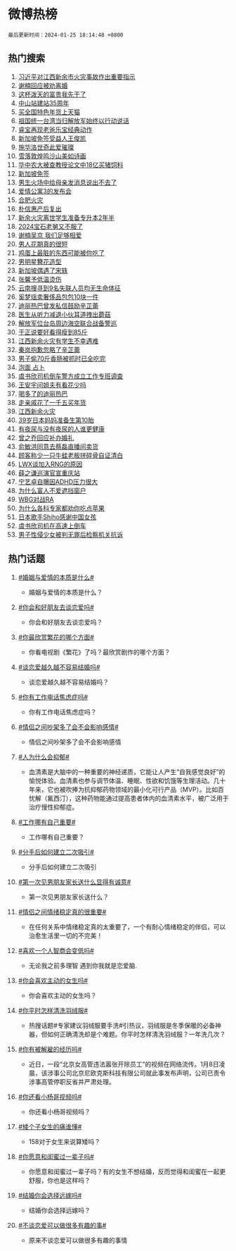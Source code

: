 # 微博热榜

`最后更新时间：2024-01-25 18:14:48 +0800`

## 热门搜索

1. [习近平对江西新余市火灾事故作出重要指示](https://m.weibo.cn/search?containerid=100103type%3D1%26t%3D10%26q%3D%23%E4%B9%A0%E8%BF%91%E5%B9%B3%E5%AF%B9%E6%B1%9F%E8%A5%BF%E6%96%B0%E4%BD%99%E5%B8%82%E7%81%AB%E7%81%BE%E4%BA%8B%E6%95%85%E4%BD%9C%E5%87%BA%E9%87%8D%E8%A6%81%E6%8C%87%E7%A4%BA%23&stream_entry_id=51&isnewpage=1&extparam=seat%3D1%26dgr%3D0%26q%3D%2523%25E4%25B9%25A0%25E8%25BF%2591%25E5%25B9%25B3%25E5%25AF%25B9%25E6%25B1%259F%25E8%25A5%25BF%25E6%2596%25B0%25E4%25BD%2599%25E5%25B8%2582%25E7%2581%25AB%25E7%2581%25BE%25E4%25BA%258B%25E6%2595%2585%25E4%25BD%259C%25E5%2587%25BA%25E9%2587%258D%25E8%25A6%2581%25E6%258C%2587%25E7%25A4%25BA%2523%26c_type%3D51%26pos%3D0%26cate%3D10103%26filter_type%3Drealtimehot%26stream_entry_id%3D51%26display_time%3D1706177687%26pre_seqid%3D1706177687418015654114)
1. [谢楠回应被劝离婚](https://m.weibo.cn/search?containerid=100103type%3D1%26t%3D10%26q%3D%23%E8%B0%A2%E6%A5%A0%E5%9B%9E%E5%BA%94%E8%A2%AB%E5%8A%9D%E7%A6%BB%E5%A9%9A%23&stream_entry_id=31&isnewpage=1&extparam=seat%3D1%26realpos%3D1%26c_type%3D31%26pos%3D0%26lcate%3D5001%26q%3D%2523%25E8%25B0%25A2%25E6%25A5%25A0%25E5%259B%259E%25E5%25BA%2594%25E8%25A2%25AB%25E5%258A%259D%25E7%25A6%25BB%25E5%25A9%259A%2523%26dgr%3D0%26filter_type%3Drealtimehot%26flag%3D1%26cate%3D5001%26band_rank%3D1%26stream_entry_id%3D31%26display_time%3D1706177687%26pre_seqid%3D1706177687418015654114)
1. [这杯泼天的富贵我先干了](https://m.weibo.cn/search?containerid=100103type%3D1%26t%3D10%26q%3D%23%E8%BF%99%E6%9D%AF%E6%B3%BC%E5%A4%A9%E7%9A%84%E5%AF%8C%E8%B4%B5%E6%88%91%E5%85%88%E5%B9%B2%E4%BA%86%23&stream_entry_id=31&isnewpage=1&extparam=seat%3D1%26realpos%3D2%26c_type%3D31%26pos%3D1%26lcate%3D5001%26q%3D%2523%25E8%25BF%2599%25E6%259D%25AF%25E6%25B3%25BC%25E5%25A4%25A9%25E7%259A%2584%25E5%25AF%258C%25E8%25B4%25B5%25E6%2588%2591%25E5%2585%2588%25E5%25B9%25B2%25E4%25BA%2586%2523%26dgr%3D0%26filter_type%3Drealtimehot%26flag%3D32768%26cate%3D5001%26band_rank%3D2%26stream_entry_id%3D31%26display_time%3D1706177687%26pre_seqid%3D1706177687418015654114)
1. [中山站建站35周年](https://m.weibo.cn/search?containerid=100103type%3D1%26t%3D10%26q%3D%23%E4%B8%AD%E5%B1%B1%E7%AB%99%E5%BB%BA%E7%AB%9935%E5%91%A8%E5%B9%B4%23&stream_entry_id=31&isnewpage=1&extparam=seat%3D1%26realpos%3D3%26c_type%3D31%26pos%3D2%26lcate%3D5001%26q%3D%2523%25E4%25B8%25AD%25E5%25B1%25B1%25E7%25AB%2599%25E5%25BB%25BA%25E7%25AB%259935%25E5%2591%25A8%25E5%25B9%25B4%2523%26dgr%3D0%26filter_type%3Drealtimehot%26flag%3D0%26cate%3D5001%26band_rank%3D3%26stream_entry_id%3D31%26display_time%3D1706177687%26pre_seqid%3D1706177687418015654114)
1. [买全国特色年货上天猫](https://m.weibo.cn/search?containerid=100103type%3D1%26t%3D10%26q%3D%23%E4%B9%B0%E5%85%A8%E5%9B%BD%E7%89%B9%E8%89%B2%E5%B9%B4%E8%B4%A7%E4%B8%8A%E5%A4%A9%E7%8C%AB%23&stream_entry_id=31&isnewpage=1&extparam=seat%3D1%26filter_type%3Drealtimehot%26c_type%3D31%26pos%3D3%26lcate%3D5001%26is_ad_pos%3D1%26band_rank%3D4%26cate%3D5001%26q%3D%2523%25E4%25B9%25B0%25E5%2585%25A8%25E5%259B%25BD%25E7%2589%25B9%25E8%2589%25B2%25E5%25B9%25B4%25E8%25B4%25A7%25E4%25B8%258A%25E5%25A4%25A9%25E7%258C%25AB%2523%26dgr%3D0%26adid%3D220077%26topic_ad%3D1%26stream_entry_id%3D31%26display_time%3D1706177687%26pre_seqid%3D1706177687418015654114)
1. [祖国统一台湾当归解放军始终以行动说话](https://m.weibo.cn/search?containerid=100103type%3D1%26t%3D10%26q%3D%23%E7%A5%96%E5%9B%BD%E7%BB%9F%E4%B8%80%E5%8F%B0%E6%B9%BE%E5%BD%93%E5%BD%92%E8%A7%A3%E6%94%BE%E5%86%9B%E5%A7%8B%E7%BB%88%E4%BB%A5%E8%A1%8C%E5%8A%A8%E8%AF%B4%E8%AF%9D%23&stream_entry_id=31&isnewpage=1&extparam=seat%3D1%26realpos%3D4%26c_type%3D31%26pos%3D4%26lcate%3D5001%26q%3D%2523%25E7%25A5%2596%25E5%259B%25BD%25E7%25BB%259F%25E4%25B8%2580%25E5%258F%25B0%25E6%25B9%25BE%25E5%25BD%2593%25E5%25BD%2592%25E8%25A7%25A3%25E6%2594%25BE%25E5%2586%259B%25E5%25A7%258B%25E7%25BB%2588%25E4%25BB%25A5%25E8%25A1%258C%25E5%258A%25A8%25E8%25AF%25B4%25E8%25AF%259D%2523%26dgr%3D0%26filter_type%3Drealtimehot%26flag%3D2%26cate%3D5001%26band_rank%3D4%26stream_entry_id%3D31%26display_time%3D1706177687%26pre_seqid%3D1706177687418015654114)
1. [睿宝再现老爸乐宝经典动作](https://m.weibo.cn/search?containerid=100103type%3D1%26t%3D10%26q%3D%23%E7%9D%BF%E5%AE%9D%E5%86%8D%E7%8E%B0%E8%80%81%E7%88%B8%E4%B9%90%E5%AE%9D%E7%BB%8F%E5%85%B8%E5%8A%A8%E4%BD%9C%23&stream_entry_id=31&isnewpage=1&extparam=seat%3D1%26realpos%3D5%26c_type%3D31%26pos%3D5%26lcate%3D5001%26q%3D%2523%25E7%259D%25BF%25E5%25AE%259D%25E5%2586%258D%25E7%258E%25B0%25E8%2580%2581%25E7%2588%25B8%25E4%25B9%2590%25E5%25AE%259D%25E7%25BB%258F%25E5%2585%25B8%25E5%258A%25A8%25E4%25BD%259C%2523%26dgr%3D0%26filter_type%3Drealtimehot%26flag%3D32768%26cate%3D5001%26band_rank%3D5%26stream_entry_id%3D31%26display_time%3D1706177687%26pre_seqid%3D1706177687418015654114)
1. [新加坡免签受益人王俊凯](https://m.weibo.cn/search?containerid=100103type%3D1%26t%3D10%26q%3D%E6%96%B0%E5%8A%A0%E5%9D%A1%E5%85%8D%E7%AD%BE%E5%8F%97%E7%9B%8A%E4%BA%BA%E7%8E%8B%E4%BF%8A%E5%87%AF&stream_entry_id=31&isnewpage=1&extparam=seat%3D1%26realpos%3D6%26c_type%3D31%26pos%3D6%26lcate%3D5001%26q%3D%25E6%2596%25B0%25E5%258A%25A0%25E5%259D%25A1%25E5%2585%258D%25E7%25AD%25BE%25E5%258F%2597%25E7%259B%258A%25E4%25BA%25BA%25E7%258E%258B%25E4%25BF%258A%25E5%2587%25AF%26dgr%3D0%26filter_type%3Drealtimehot%26flag%3D1%26cate%3D5001%26band_rank%3D6%26stream_entry_id%3D31%26display_time%3D1706177687%26pre_seqid%3D1706177687418015654114)
1. [施华洛世奇此爱璀璨](https://m.weibo.cn/search?containerid=100103type%3D1%26t%3D10%26q%3D%23%E6%96%BD%E5%8D%8E%E6%B4%9B%E4%B8%96%E5%A5%87%E6%AD%A4%E7%88%B1%E7%92%80%E7%92%A8%23&stream_entry_id=31&isnewpage=1&extparam=seat%3D1%26filter_type%3Drealtimehot%26c_type%3D31%26pos%3D7%26lcate%3D5001%26is_ad_pos%3D1%26band_rank%3D7%26cate%3D5001%26q%3D%2523%25E6%2596%25BD%25E5%258D%258E%25E6%25B4%259B%25E4%25B8%2596%25E5%25A5%2587%25E6%25AD%25A4%25E7%2588%25B1%25E7%2592%2580%25E7%2592%25A8%2523%26dgr%3D0%26adid%3D220076%26topic_ad%3D1%26stream_entry_id%3D31%26display_time%3D1706177687%26pre_seqid%3D1706177687418015654114)
1. [雪落敦煌鸣沙山美如诗画](https://m.weibo.cn/search?containerid=100103type%3D1%26t%3D10%26q%3D%23%E9%9B%AA%E8%90%BD%E6%95%A6%E7%85%8C%E9%B8%A3%E6%B2%99%E5%B1%B1%E7%BE%8E%E5%A6%82%E8%AF%97%E7%94%BB%23&stream_entry_id=31&isnewpage=1&extparam=seat%3D1%26realpos%3D7%26c_type%3D31%26pos%3D8%26lcate%3D5001%26q%3D%2523%25E9%259B%25AA%25E8%2590%25BD%25E6%2595%25A6%25E7%2585%258C%25E9%25B8%25A3%25E6%25B2%2599%25E5%25B1%25B1%25E7%25BE%258E%25E5%25A6%2582%25E8%25AF%2597%25E7%2594%25BB%2523%26dgr%3D0%26filter_type%3Drealtimehot%26flag%3D32768%26cate%3D5001%26band_rank%3D7%26stream_entry_id%3D31%26display_time%3D1706177687%26pre_seqid%3D1706177687418015654114)
1. [华中农大被查教授论文中18亿买猪饲料](https://m.weibo.cn/search?containerid=100103type%3D1%26t%3D10%26q%3D%23%E5%8D%8E%E4%B8%AD%E5%86%9C%E5%A4%A7%E8%A2%AB%E6%9F%A5%E6%95%99%E6%8E%88%E8%AE%BA%E6%96%87%E4%B8%AD18%E4%BA%BF%E4%B9%B0%E7%8C%AA%E9%A5%B2%E6%96%99%23&stream_entry_id=31&isnewpage=1&extparam=seat%3D1%26realpos%3D8%26c_type%3D31%26pos%3D9%26lcate%3D5001%26q%3D%2523%25E5%258D%258E%25E4%25B8%25AD%25E5%2586%259C%25E5%25A4%25A7%25E8%25A2%25AB%25E6%259F%25A5%25E6%2595%2599%25E6%258E%2588%25E8%25AE%25BA%25E6%2596%2587%25E4%25B8%25AD18%25E4%25BA%25BF%25E4%25B9%25B0%25E7%258C%25AA%25E9%25A5%25B2%25E6%2596%2599%2523%26dgr%3D0%26filter_type%3Drealtimehot%26flag%3D2%26cate%3D5001%26band_rank%3D8%26stream_entry_id%3D31%26display_time%3D1706177687%26pre_seqid%3D1706177687418015654114)
1. [新加坡免签](https://m.weibo.cn/search?containerid=100103type%3D1%26t%3D10%26q%3D%23%E6%96%B0%E5%8A%A0%E5%9D%A1%E5%85%8D%E7%AD%BE%23&stream_entry_id=31&isnewpage=1&extparam=seat%3D1%26realpos%3D9%26c_type%3D31%26pos%3D10%26lcate%3D5001%26q%3D%2523%25E6%2596%25B0%25E5%258A%25A0%25E5%259D%25A1%25E5%2585%258D%25E7%25AD%25BE%2523%26dgr%3D0%26filter_type%3Drealtimehot%26flag%3D16%26cate%3D5001%26band_rank%3D9%26stream_entry_id%3D31%26display_time%3D1706177687%26pre_seqid%3D1706177687418015654114)
1. [男生火场中给母亲发消息说出不去了](https://m.weibo.cn/search?containerid=100103type%3D1%26t%3D10%26q%3D%23%E7%94%B7%E7%94%9F%E7%81%AB%E5%9C%BA%E4%B8%AD%E7%BB%99%E6%AF%8D%E4%BA%B2%E5%8F%91%E6%B6%88%E6%81%AF%E8%AF%B4%E5%87%BA%E4%B8%8D%E5%8E%BB%E4%BA%86%23&stream_entry_id=31&isnewpage=1&extparam=seat%3D1%26realpos%3D10%26c_type%3D31%26pos%3D11%26lcate%3D5001%26q%3D%2523%25E7%2594%25B7%25E7%2594%259F%25E7%2581%25AB%25E5%259C%25BA%25E4%25B8%25AD%25E7%25BB%2599%25E6%25AF%258D%25E4%25BA%25B2%25E5%258F%2591%25E6%25B6%2588%25E6%2581%25AF%25E8%25AF%25B4%25E5%2587%25BA%25E4%25B8%258D%25E5%258E%25BB%25E4%25BA%2586%2523%26dgr%3D0%26filter_type%3Drealtimehot%26flag%3D0%26cate%3D5001%26band_rank%3D10%26stream_entry_id%3D31%26display_time%3D1706177687%26pre_seqid%3D1706177687418015654114)
1. [爱情公寓3的发布会](https://m.weibo.cn/search?containerid=100103type%3D1%26t%3D10%26q%3D%E7%88%B1%E6%83%85%E5%85%AC%E5%AF%933%E7%9A%84%E5%8F%91%E5%B8%83%E4%BC%9A&stream_entry_id=31&isnewpage=1&extparam=seat%3D1%26realpos%3D11%26c_type%3D31%26pos%3D12%26lcate%3D5001%26q%3D%25E7%2588%25B1%25E6%2583%2585%25E5%2585%25AC%25E5%25AF%25933%25E7%259A%2584%25E5%258F%2591%25E5%25B8%2583%25E4%25BC%259A%26dgr%3D0%26filter_type%3Drealtimehot%26flag%3D1%26cate%3D5001%26band_rank%3D11%26stream_entry_id%3D31%26display_time%3D1706177687%26pre_seqid%3D1706177687418015654114)
1. [合肥火灾](https://m.weibo.cn/search?containerid=100103type%3D1%26t%3D10%26q%3D%E5%90%88%E8%82%A5%E7%81%AB%E7%81%BE&stream_entry_id=31&isnewpage=1&extparam=seat%3D1%26realpos%3D12%26c_type%3D31%26pos%3D13%26lcate%3D5001%26q%3D%25E5%2590%2588%25E8%2582%25A5%25E7%2581%25AB%25E7%2581%25BE%26dgr%3D0%26filter_type%3Drealtimehot%26flag%3D1%26cate%3D5001%26band_rank%3D12%26stream_entry_id%3D31%26display_time%3D1706177687%26pre_seqid%3D1706177687418015654114)
1. [朴信惠产后复出](https://m.weibo.cn/search?containerid=100103type%3D1%26t%3D10%26q%3D%23%E6%9C%B4%E4%BF%A1%E6%83%A0%E4%BA%A7%E5%90%8E%E5%A4%8D%E5%87%BA%23&stream_entry_id=31&isnewpage=1&extparam=seat%3D1%26realpos%3D13%26c_type%3D31%26pos%3D14%26lcate%3D5001%26q%3D%2523%25E6%259C%25B4%25E4%25BF%25A1%25E6%2583%25A0%25E4%25BA%25A7%25E5%2590%258E%25E5%25A4%258D%25E5%2587%25BA%2523%26dgr%3D0%26filter_type%3Drealtimehot%26flag%3D2%26cate%3D5001%26band_rank%3D13%26stream_entry_id%3D31%26display_time%3D1706177687%26pre_seqid%3D1706177687418015654114)
1. [新余火灾离世学生准备专升本2年半](https://m.weibo.cn/search?containerid=100103type%3D1%26t%3D10%26q%3D%23%E6%96%B0%E4%BD%99%E7%81%AB%E7%81%BE%E7%A6%BB%E4%B8%96%E5%AD%A6%E7%94%9F%E5%87%86%E5%A4%87%E4%B8%93%E5%8D%87%E6%9C%AC2%E5%B9%B4%E5%8D%8A%23&stream_entry_id=31&isnewpage=1&extparam=seat%3D1%26realpos%3D14%26c_type%3D31%26pos%3D15%26lcate%3D5001%26q%3D%2523%25E6%2596%25B0%25E4%25BD%2599%25E7%2581%25AB%25E7%2581%25BE%25E7%25A6%25BB%25E4%25B8%2596%25E5%25AD%25A6%25E7%2594%259F%25E5%2587%2586%25E5%25A4%2587%25E4%25B8%2593%25E5%258D%2587%25E6%259C%25AC2%25E5%25B9%25B4%25E5%258D%258A%2523%26dgr%3D0%26filter_type%3Drealtimehot%26flag%3D0%26cate%3D5001%26band_rank%3D14%26stream_entry_id%3D31%26display_time%3D1706177687%26pre_seqid%3D1706177687418015654114)
1. [2024宝石老舅又不服了](https://m.weibo.cn/search?containerid=100103type%3D1%26t%3D10%26q%3D%232024%E5%AE%9D%E7%9F%B3%E8%80%81%E8%88%85%E5%8F%88%E4%B8%8D%E6%9C%8D%E4%BA%86%23&stream_entry_id=31&isnewpage=1&extparam=seat%3D1%26realpos%3D15%26c_type%3D31%26pos%3D16%26lcate%3D5001%26filter_type%3Drealtimehot%26q%3D%25232024%25E5%25AE%259D%25E7%259F%25B3%25E8%2580%2581%25E8%2588%2585%25E5%258F%2588%25E4%25B8%258D%25E6%259C%258D%25E4%25BA%2586%2523%26dgr%3D0%26flag%3D0%26adid%3D220641%26cate%3D5001%26band_rank%3D15%26stream_entry_id%3D31%26display_time%3D1706177687%26pre_seqid%3D1706177687418015654114)
1. [谢楠吴京 我们足够相爱](https://m.weibo.cn/search?containerid=100103type%3D1%26t%3D10%26q%3D%E8%B0%A2%E6%A5%A0%E5%90%B4%E4%BA%AC+%E6%88%91%E4%BB%AC%E8%B6%B3%E5%A4%9F%E7%9B%B8%E7%88%B1&stream_entry_id=31&isnewpage=1&extparam=seat%3D1%26realpos%3D16%26c_type%3D31%26pos%3D17%26lcate%3D5001%26q%3D%25E8%25B0%25A2%25E6%25A5%25A0%25E5%2590%25B4%25E4%25BA%25AC%2520%25E6%2588%2591%25E4%25BB%25AC%25E8%25B6%25B3%25E5%25A4%259F%25E7%259B%25B8%25E7%2588%25B1%26dgr%3D0%26filter_type%3Drealtimehot%26flag%3D1%26cate%3D5001%26band_rank%3D16%26stream_entry_id%3D31%26display_time%3D1706177687%26pre_seqid%3D1706177687418015654114)
1. [男人花期真的很短](https://m.weibo.cn/search?containerid=100103type%3D1%26t%3D10%26q%3D%23%E7%94%B7%E4%BA%BA%E8%8A%B1%E6%9C%9F%E7%9C%9F%E7%9A%84%E5%BE%88%E7%9F%AD%23&stream_entry_id=31&isnewpage=1&extparam=seat%3D1%26realpos%3D17%26c_type%3D31%26pos%3D18%26lcate%3D5001%26q%3D%2523%25E7%2594%25B7%25E4%25BA%25BA%25E8%258A%25B1%25E6%259C%259F%25E7%259C%259F%25E7%259A%2584%25E5%25BE%2588%25E7%259F%25AD%2523%26dgr%3D0%26filter_type%3Drealtimehot%26flag%3D0%26cate%3D5001%26band_rank%3D17%26stream_entry_id%3D31%26display_time%3D1706177687%26pre_seqid%3D1706177687418015654114)
1. [鸡蛋上最脏的东西可能被你吃了](https://m.weibo.cn/search?containerid=100103type%3D1%26t%3D10%26q%3D%23%E9%B8%A1%E8%9B%8B%E4%B8%8A%E6%9C%80%E8%84%8F%E7%9A%84%E4%B8%9C%E8%A5%BF%E5%8F%AF%E8%83%BD%E8%A2%AB%E4%BD%A0%E5%90%83%E4%BA%86%23&stream_entry_id=31&isnewpage=1&extparam=seat%3D1%26realpos%3D18%26c_type%3D31%26pos%3D19%26lcate%3D5001%26q%3D%2523%25E9%25B8%25A1%25E8%259B%258B%25E4%25B8%258A%25E6%259C%2580%25E8%2584%258F%25E7%259A%2584%25E4%25B8%259C%25E8%25A5%25BF%25E5%258F%25AF%25E8%2583%25BD%25E8%25A2%25AB%25E4%25BD%25A0%25E5%2590%2583%25E4%25BA%2586%2523%26dgr%3D0%26filter_type%3Drealtimehot%26flag%3D2%26cate%3D5001%26band_rank%3D18%26stream_entry_id%3D31%26display_time%3D1706177687%26pre_seqid%3D1706177687418015654114)
1. [男明星簪花造型](https://m.weibo.cn/search?containerid=100103type%3D1%26t%3D10%26q%3D%23%E7%94%B7%E6%98%8E%E6%98%9F%E7%B0%AA%E8%8A%B1%E9%80%A0%E5%9E%8B%23&stream_entry_id=31&isnewpage=1&extparam=seat%3D1%26realpos%3D19%26c_type%3D31%26pos%3D20%26lcate%3D5001%26q%3D%2523%25E7%2594%25B7%25E6%2598%258E%25E6%2598%259F%25E7%25B0%25AA%25E8%258A%25B1%25E9%2580%25A0%25E5%259E%258B%2523%26dgr%3D0%26filter_type%3Drealtimehot%26flag%3D1%26cate%3D5001%26band_rank%3D19%26stream_entry_id%3D31%26display_time%3D1706177687%26pre_seqid%3D1706177687418015654114)
1. [新加坡偶遇了宋轶](https://m.weibo.cn/search?containerid=100103type%3D1%26t%3D10%26q%3D%23%E6%96%B0%E5%8A%A0%E5%9D%A1%E5%81%B6%E9%81%87%E4%BA%86%E5%AE%8B%E8%BD%B6%23&stream_entry_id=31&isnewpage=1&extparam=seat%3D1%26realpos%3D20%26c_type%3D31%26pos%3D21%26lcate%3D5001%26q%3D%2523%25E6%2596%25B0%25E5%258A%25A0%25E5%259D%25A1%25E5%2581%25B6%25E9%2581%2587%25E4%25BA%2586%25E5%25AE%258B%25E8%25BD%25B6%2523%26dgr%3D0%26filter_type%3Drealtimehot%26flag%3D1%26cate%3D5001%26band_rank%3D20%26stream_entry_id%3D31%26display_time%3D1706177687%26pre_seqid%3D1706177687418015654114)
1. [张馨予低温烫伤](https://m.weibo.cn/search?containerid=100103type%3D1%26t%3D10%26q%3D%23%E5%BC%A0%E9%A6%A8%E4%BA%88%E4%BD%8E%E6%B8%A9%E7%83%AB%E4%BC%A4%23&stream_entry_id=31&isnewpage=1&extparam=seat%3D1%26realpos%3D21%26c_type%3D31%26pos%3D22%26lcate%3D5001%26q%3D%2523%25E5%25BC%25A0%25E9%25A6%25A8%25E4%25BA%2588%25E4%25BD%258E%25E6%25B8%25A9%25E7%2583%25AB%25E4%25BC%25A4%2523%26dgr%3D0%26filter_type%3Drealtimehot%26flag%3D0%26cate%3D5001%26band_rank%3D21%26stream_entry_id%3D31%26display_time%3D1706177687%26pre_seqid%3D1706177687418015654114)
1. [云南搜寻到9名失联人员均无生命体征](https://m.weibo.cn/search?containerid=100103type%3D1%26t%3D10%26q%3D%23%E4%BA%91%E5%8D%97%E6%90%9C%E5%AF%BB%E5%88%B09%E5%90%8D%E5%A4%B1%E8%81%94%E4%BA%BA%E5%91%98%E5%9D%87%E6%97%A0%E7%94%9F%E5%91%BD%E4%BD%93%E5%BE%81%23&stream_entry_id=31&isnewpage=1&extparam=seat%3D1%26realpos%3D22%26c_type%3D31%26pos%3D23%26lcate%3D5001%26q%3D%2523%25E4%25BA%2591%25E5%258D%2597%25E6%2590%259C%25E5%25AF%25BB%25E5%2588%25B09%25E5%2590%258D%25E5%25A4%25B1%25E8%2581%2594%25E4%25BA%25BA%25E5%2591%2598%25E5%259D%2587%25E6%2597%25A0%25E7%2594%259F%25E5%2591%25BD%25E4%25BD%2593%25E5%25BE%2581%2523%26dgr%3D0%26filter_type%3Drealtimehot%26flag%3D1%26cate%3D5001%26band_rank%3D22%26stream_entry_id%3D31%26display_time%3D1706177687%26pre_seqid%3D1706177687418015654114)
1. [奚梦瑶卖奢侈品包包10块一件](https://m.weibo.cn/search?containerid=100103type%3D1%26t%3D10%26q%3D%23%E5%A5%9A%E6%A2%A6%E7%91%B6%E5%8D%96%E5%A5%A2%E4%BE%88%E5%93%81%E5%8C%85%E5%8C%8510%E5%9D%97%E4%B8%80%E4%BB%B6%23&stream_entry_id=31&isnewpage=1&extparam=seat%3D1%26realpos%3D23%26c_type%3D31%26pos%3D24%26lcate%3D5001%26q%3D%2523%25E5%25A5%259A%25E6%25A2%25A6%25E7%2591%25B6%25E5%258D%2596%25E5%25A5%25A2%25E4%25BE%2588%25E5%2593%2581%25E5%258C%2585%25E5%258C%258510%25E5%259D%2597%25E4%25B8%2580%25E4%25BB%25B6%2523%26dgr%3D0%26filter_type%3Drealtimehot%26flag%3D2%26cate%3D5001%26band_rank%3D23%26stream_entry_id%3D31%26display_time%3D1706177687%26pre_seqid%3D1706177687418015654114)
1. [迪丽热巴曾发私信鼓励辛芷蕾](https://m.weibo.cn/search?containerid=100103type%3D1%26t%3D10%26q%3D%23%E8%BF%AA%E4%B8%BD%E7%83%AD%E5%B7%B4%E6%9B%BE%E5%8F%91%E7%A7%81%E4%BF%A1%E9%BC%93%E5%8A%B1%E8%BE%9B%E8%8A%B7%E8%95%BE%23&stream_entry_id=31&isnewpage=1&extparam=seat%3D1%26realpos%3D24%26c_type%3D31%26pos%3D25%26lcate%3D5001%26q%3D%2523%25E8%25BF%25AA%25E4%25B8%25BD%25E7%2583%25AD%25E5%25B7%25B4%25E6%259B%25BE%25E5%258F%2591%25E7%25A7%2581%25E4%25BF%25A1%25E9%25BC%2593%25E5%258A%25B1%25E8%25BE%259B%25E8%258A%25B7%25E8%2595%25BE%2523%26dgr%3D0%26filter_type%3Drealtimehot%26flag%3D0%26cate%3D5001%26band_rank%3D24%26stream_entry_id%3D31%26display_time%3D1706177687%26pre_seqid%3D1706177687418015654114)
1. [医生从听力减退小伙耳道拽出蘑菇](https://m.weibo.cn/search?containerid=100103type%3D1%26t%3D10%26q%3D%23%E5%8C%BB%E7%94%9F%E4%BB%8E%E5%90%AC%E5%8A%9B%E5%87%8F%E9%80%80%E5%B0%8F%E4%BC%99%E8%80%B3%E9%81%93%E6%8B%BD%E5%87%BA%E8%98%91%E8%8F%87%23&stream_entry_id=31&isnewpage=1&extparam=seat%3D1%26realpos%3D25%26c_type%3D31%26pos%3D26%26lcate%3D5001%26q%3D%2523%25E5%258C%25BB%25E7%2594%259F%25E4%25BB%258E%25E5%2590%25AC%25E5%258A%259B%25E5%2587%258F%25E9%2580%2580%25E5%25B0%258F%25E4%25BC%2599%25E8%2580%25B3%25E9%2581%2593%25E6%258B%25BD%25E5%2587%25BA%25E8%2598%2591%25E8%258F%2587%2523%26dgr%3D0%26filter_type%3Drealtimehot%26flag%3D1%26cate%3D5001%26band_rank%3D25%26stream_entry_id%3D31%26display_time%3D1706177687%26pre_seqid%3D1706177687418015654114)
1. [解放军位台岛周边海空联合战备警巡](https://m.weibo.cn/search?containerid=100103type%3D1%26t%3D10%26q%3D%23%E8%A7%A3%E6%94%BE%E5%86%9B%E4%BD%8D%E5%8F%B0%E5%B2%9B%E5%91%A8%E8%BE%B9%E6%B5%B7%E7%A9%BA%E8%81%94%E5%90%88%E6%88%98%E5%A4%87%E8%AD%A6%E5%B7%A1%23&stream_entry_id=31&isnewpage=1&extparam=seat%3D1%26realpos%3D26%26c_type%3D31%26pos%3D27%26lcate%3D5001%26q%3D%2523%25E8%25A7%25A3%25E6%2594%25BE%25E5%2586%259B%25E4%25BD%258D%25E5%258F%25B0%25E5%25B2%259B%25E5%2591%25A8%25E8%25BE%25B9%25E6%25B5%25B7%25E7%25A9%25BA%25E8%2581%2594%25E5%2590%2588%25E6%2588%2598%25E5%25A4%2587%25E8%25AD%25A6%25E5%25B7%25A1%2523%26dgr%3D0%26filter_type%3Drealtimehot%26flag%3D1%26cate%3D5001%26band_rank%3D26%26stream_entry_id%3D31%26display_time%3D1706177687%26pre_seqid%3D1706177687418015654114)
1. [于正说要好看得瘦到85斤](https://m.weibo.cn/search?containerid=100103type%3D1%26t%3D10%26q%3D%23%E4%BA%8E%E6%AD%A3%E8%AF%B4%E8%A6%81%E5%A5%BD%E7%9C%8B%E5%BE%97%E7%98%A6%E5%88%B085%E6%96%A4%23&stream_entry_id=31&isnewpage=1&extparam=seat%3D1%26realpos%3D27%26c_type%3D31%26pos%3D28%26lcate%3D5001%26q%3D%2523%25E4%25BA%258E%25E6%25AD%25A3%25E8%25AF%25B4%25E8%25A6%2581%25E5%25A5%25BD%25E7%259C%258B%25E5%25BE%2597%25E7%2598%25A6%25E5%2588%25B085%25E6%2596%25A4%2523%26dgr%3D0%26filter_type%3Drealtimehot%26flag%3D0%26cate%3D5001%26band_rank%3D27%26stream_entry_id%3D31%26display_time%3D1706177687%26pre_seqid%3D1706177687418015654114)
1. [江西新余火灾有学生不幸遇难](https://m.weibo.cn/search?containerid=100103type%3D1%26t%3D10%26q%3D%23%E6%B1%9F%E8%A5%BF%E6%96%B0%E4%BD%99%E7%81%AB%E7%81%BE%E6%9C%89%E5%AD%A6%E7%94%9F%E4%B8%8D%E5%B9%B8%E9%81%87%E9%9A%BE%23&stream_entry_id=31&isnewpage=1&extparam=seat%3D1%26realpos%3D28%26c_type%3D31%26pos%3D29%26lcate%3D5001%26q%3D%2523%25E6%25B1%259F%25E8%25A5%25BF%25E6%2596%25B0%25E4%25BD%2599%25E7%2581%25AB%25E7%2581%25BE%25E6%259C%2589%25E5%25AD%25A6%25E7%2594%259F%25E4%25B8%258D%25E5%25B9%25B8%25E9%2581%2587%25E9%259A%25BE%2523%26dgr%3D0%26filter_type%3Drealtimehot%26flag%3D0%26cate%3D5001%26band_rank%3D28%26stream_entry_id%3D31%26display_time%3D1706177687%26pre_seqid%3D1706177687418015654114)
1. [秦岚抱歉忽略了辛芷蕾](https://m.weibo.cn/search?containerid=100103type%3D1%26t%3D10%26q%3D%23%E7%A7%A6%E5%B2%9A%E6%8A%B1%E6%AD%89%E5%BF%BD%E7%95%A5%E4%BA%86%E8%BE%9B%E8%8A%B7%E8%95%BE%23&stream_entry_id=31&isnewpage=1&extparam=seat%3D1%26realpos%3D29%26c_type%3D31%26pos%3D30%26lcate%3D5001%26q%3D%2523%25E7%25A7%25A6%25E5%25B2%259A%25E6%258A%25B1%25E6%25AD%2589%25E5%25BF%25BD%25E7%2595%25A5%25E4%25BA%2586%25E8%25BE%259B%25E8%258A%25B7%25E8%2595%25BE%2523%26dgr%3D0%26filter_type%3Drealtimehot%26flag%3D1%26cate%3D5001%26band_rank%3D29%26stream_entry_id%3D31%26display_time%3D1706177687%26pre_seqid%3D1706177687418015654114)
1. [男子偷70斤香肠被抓时已全吃完](https://m.weibo.cn/search?containerid=100103type%3D1%26t%3D10%26q%3D%23%E7%94%B7%E5%AD%90%E5%81%B770%E6%96%A4%E9%A6%99%E8%82%A0%E8%A2%AB%E6%8A%93%E6%97%B6%E5%B7%B2%E5%85%A8%E5%90%83%E5%AE%8C%23&stream_entry_id=31&isnewpage=1&extparam=seat%3D1%26realpos%3D30%26c_type%3D31%26pos%3D31%26lcate%3D5001%26q%3D%2523%25E7%2594%25B7%25E5%25AD%2590%25E5%2581%25B770%25E6%2596%25A4%25E9%25A6%2599%25E8%2582%25A0%25E8%25A2%25AB%25E6%258A%2593%25E6%2597%25B6%25E5%25B7%25B2%25E5%2585%25A8%25E5%2590%2583%25E5%25AE%258C%2523%26dgr%3D0%26filter_type%3Drealtimehot%26flag%3D0%26cate%3D5001%26band_rank%3D30%26stream_entry_id%3D31%26display_time%3D1706177687%26pre_seqid%3D1706177687418015654114)
1. [泡面 占卜](https://m.weibo.cn/search?containerid=100103type%3D1%26t%3D10%26q%3D%E6%B3%A1%E9%9D%A2+%E5%8D%A0%E5%8D%9C&stream_entry_id=31&isnewpage=1&extparam=seat%3D1%26realpos%3D31%26c_type%3D31%26pos%3D32%26lcate%3D5001%26q%3D%25E6%25B3%25A1%25E9%259D%25A2%2520%25E5%258D%25A0%25E5%258D%259C%26dgr%3D0%26filter_type%3Drealtimehot%26flag%3D1%26cate%3D5001%26band_rank%3D31%26stream_entry_id%3D31%26display_time%3D1706177687%26pre_seqid%3D1706177687418015654114)
1. [虞书欣司机倒车警方成立工作专班调查](https://m.weibo.cn/search?containerid=100103type%3D1%26t%3D10%26q%3D%23%E8%99%9E%E4%B9%A6%E6%AC%A3%E5%8F%B8%E6%9C%BA%E5%80%92%E8%BD%A6%E8%AD%A6%E6%96%B9%E6%88%90%E7%AB%8B%E5%B7%A5%E4%BD%9C%E4%B8%93%E7%8F%AD%E8%B0%83%E6%9F%A5%23&stream_entry_id=31&isnewpage=1&extparam=seat%3D1%26realpos%3D32%26c_type%3D31%26pos%3D33%26lcate%3D5001%26q%3D%2523%25E8%2599%259E%25E4%25B9%25A6%25E6%25AC%25A3%25E5%258F%25B8%25E6%259C%25BA%25E5%2580%2592%25E8%25BD%25A6%25E8%25AD%25A6%25E6%2596%25B9%25E6%2588%2590%25E7%25AB%258B%25E5%25B7%25A5%25E4%25BD%259C%25E4%25B8%2593%25E7%258F%25AD%25E8%25B0%2583%25E6%259F%25A5%2523%26dgr%3D0%26filter_type%3Drealtimehot%26flag%3D0%26cate%3D5001%26band_rank%3D32%26stream_entry_id%3D31%26display_time%3D1706177687%26pre_seqid%3D1706177687418015654114)
1. [王安宇问姐夫有看花少吗](https://m.weibo.cn/search?containerid=100103type%3D1%26t%3D10%26q%3D%23%E7%8E%8B%E5%AE%89%E5%AE%87%E9%97%AE%E5%A7%90%E5%A4%AB%E6%9C%89%E7%9C%8B%E8%8A%B1%E5%B0%91%E5%90%97%23&stream_entry_id=31&isnewpage=1&extparam=seat%3D1%26realpos%3D33%26c_type%3D31%26pos%3D34%26lcate%3D5001%26q%3D%2523%25E7%258E%258B%25E5%25AE%2589%25E5%25AE%2587%25E9%2597%25AE%25E5%25A7%2590%25E5%25A4%25AB%25E6%259C%2589%25E7%259C%258B%25E8%258A%25B1%25E5%25B0%2591%25E5%2590%2597%2523%26dgr%3D0%26filter_type%3Drealtimehot%26flag%3D0%26cate%3D5001%26band_rank%3D33%26stream_entry_id%3D31%26display_time%3D1706177687%26pre_seqid%3D1706177687418015654114)
1. [喝多了的迪丽热巴](https://m.weibo.cn/search?containerid=100103type%3D1%26t%3D10%26q%3D%23%E5%96%9D%E5%A4%9A%E4%BA%86%E7%9A%84%E8%BF%AA%E4%B8%BD%E7%83%AD%E5%B7%B4%23&stream_entry_id=31&isnewpage=1&extparam=seat%3D1%26realpos%3D34%26c_type%3D31%26pos%3D35%26lcate%3D5001%26q%3D%2523%25E5%2596%259D%25E5%25A4%259A%25E4%25BA%2586%25E7%259A%2584%25E8%25BF%25AA%25E4%25B8%25BD%25E7%2583%25AD%25E5%25B7%25B4%2523%26dgr%3D0%26filter_type%3Drealtimehot%26flag%3D0%26cate%3D5001%26band_rank%3D34%26stream_entry_id%3D31%26display_time%3D1706177687%26pre_seqid%3D1706177687418015654114)
1. [走亲戚花了一千五买年货](https://m.weibo.cn/search?containerid=100103type%3D1%26t%3D10%26q%3D%23%E8%B5%B0%E4%BA%B2%E6%88%9A%E8%8A%B1%E4%BA%86%E4%B8%80%E5%8D%83%E4%BA%94%E4%B9%B0%E5%B9%B4%E8%B4%A7%23&stream_entry_id=31&isnewpage=1&extparam=seat%3D1%26realpos%3D35%26c_type%3D31%26pos%3D36%26lcate%3D5001%26q%3D%2523%25E8%25B5%25B0%25E4%25BA%25B2%25E6%2588%259A%25E8%258A%25B1%25E4%25BA%2586%25E4%25B8%2580%25E5%258D%2583%25E4%25BA%2594%25E4%25B9%25B0%25E5%25B9%25B4%25E8%25B4%25A7%2523%26dgr%3D0%26filter_type%3Drealtimehot%26flag%3D0%26cate%3D5001%26band_rank%3D35%26stream_entry_id%3D31%26display_time%3D1706177687%26pre_seqid%3D1706177687418015654114)
1. [江西新余火灾](https://m.weibo.cn/search?containerid=100103type%3D1%26t%3D10%26q%3D%23%E6%B1%9F%E8%A5%BF%E6%96%B0%E4%BD%99%E7%81%AB%E7%81%BE%23&stream_entry_id=31&isnewpage=1&extparam=seat%3D1%26realpos%3D36%26c_type%3D31%26pos%3D37%26lcate%3D5001%26q%3D%2523%25E6%25B1%259F%25E8%25A5%25BF%25E6%2596%25B0%25E4%25BD%2599%25E7%2581%25AB%25E7%2581%25BE%2523%26dgr%3D0%26filter_type%3Drealtimehot%26flag%3D0%26cate%3D5001%26band_rank%3D36%26stream_entry_id%3D31%26display_time%3D1706177687%26pre_seqid%3D1706177687418015654114)
1. [39岁日本妈妈准备生第10胎](https://m.weibo.cn/search?containerid=100103type%3D1%26t%3D10%26q%3D39%E5%B2%81%E6%97%A5%E6%9C%AC%E5%A6%88%E5%A6%88%E5%87%86%E5%A4%87%E7%94%9F%E7%AC%AC10%E8%83%8E&stream_entry_id=31&isnewpage=1&extparam=seat%3D1%26realpos%3D37%26c_type%3D31%26pos%3D38%26lcate%3D5001%26q%3D39%25E5%25B2%2581%25E6%2597%25A5%25E6%259C%25AC%25E5%25A6%2588%25E5%25A6%2588%25E5%2587%2586%25E5%25A4%2587%25E7%2594%259F%25E7%25AC%25AC10%25E8%2583%258E%26dgr%3D0%26filter_type%3Drealtimehot%26flag%3D1%26cate%3D5001%26band_rank%3D37%26stream_entry_id%3D31%26display_time%3D1706177687%26pre_seqid%3D1706177687418015654114)
1. [有夜尿与没有夜尿的人谁更健康](https://m.weibo.cn/search?containerid=100103type%3D1%26t%3D10%26q%3D%23%E6%9C%89%E5%A4%9C%E5%B0%BF%E4%B8%8E%E6%B2%A1%E6%9C%89%E5%A4%9C%E5%B0%BF%E7%9A%84%E4%BA%BA%E8%B0%81%E6%9B%B4%E5%81%A5%E5%BA%B7%23&stream_entry_id=31&isnewpage=1&extparam=seat%3D1%26realpos%3D38%26c_type%3D31%26pos%3D39%26lcate%3D5001%26q%3D%2523%25E6%259C%2589%25E5%25A4%259C%25E5%25B0%25BF%25E4%25B8%258E%25E6%25B2%25A1%25E6%259C%2589%25E5%25A4%259C%25E5%25B0%25BF%25E7%259A%2584%25E4%25BA%25BA%25E8%25B0%2581%25E6%259B%25B4%25E5%2581%25A5%25E5%25BA%25B7%2523%26dgr%3D0%26filter_type%3Drealtimehot%26flag%3D0%26cate%3D5001%26band_rank%3D38%26stream_entry_id%3D31%26display_time%3D1706177687%26pre_seqid%3D1706177687418015654114)
1. [曾之乔回应补办婚礼](https://m.weibo.cn/search?containerid=100103type%3D1%26t%3D10%26q%3D%23%E6%9B%BE%E4%B9%8B%E4%B9%94%E5%9B%9E%E5%BA%94%E8%A1%A5%E5%8A%9E%E5%A9%9A%E7%A4%BC%23&stream_entry_id=31&isnewpage=1&extparam=seat%3D1%26realpos%3D39%26c_type%3D31%26pos%3D40%26lcate%3D5001%26q%3D%2523%25E6%259B%25BE%25E4%25B9%258B%25E4%25B9%2594%25E5%259B%259E%25E5%25BA%2594%25E8%25A1%25A5%25E5%258A%259E%25E5%25A9%259A%25E7%25A4%25BC%2523%26dgr%3D0%26filter_type%3Drealtimehot%26flag%3D1%26cate%3D5001%26band_rank%3D39%26stream_entry_id%3D31%26display_time%3D1706177687%26pre_seqid%3D1706177687418015654114)
1. [俞敏洪同意去蔡磊直播间卖货](https://m.weibo.cn/search?containerid=100103type%3D1%26t%3D10%26q%3D%23%E4%BF%9E%E6%95%8F%E6%B4%AA%E5%90%8C%E6%84%8F%E5%8E%BB%E8%94%A1%E7%A3%8A%E7%9B%B4%E6%92%AD%E9%97%B4%E5%8D%96%E8%B4%A7%23&stream_entry_id=31&isnewpage=1&extparam=seat%3D1%26realpos%3D40%26c_type%3D31%26pos%3D41%26lcate%3D5001%26q%3D%2523%25E4%25BF%259E%25E6%2595%258F%25E6%25B4%25AA%25E5%2590%258C%25E6%2584%258F%25E5%258E%25BB%25E8%2594%25A1%25E7%25A3%258A%25E7%259B%25B4%25E6%2592%25AD%25E9%2597%25B4%25E5%258D%2596%25E8%25B4%25A7%2523%26dgr%3D0%26filter_type%3Drealtimehot%26flag%3D0%26cate%3D5001%26band_rank%3D40%26stream_entry_id%3D31%26display_time%3D1706177687%26pre_seqid%3D1706177687418015654114)
1. [顾客称少一只牛蛙老板拼碎骨自证清白](https://m.weibo.cn/search?containerid=100103type%3D1%26t%3D10%26q%3D%23%E9%A1%BE%E5%AE%A2%E7%A7%B0%E5%B0%91%E4%B8%80%E5%8F%AA%E7%89%9B%E8%9B%99%E8%80%81%E6%9D%BF%E6%8B%BC%E7%A2%8E%E9%AA%A8%E8%87%AA%E8%AF%81%E6%B8%85%E7%99%BD%23&stream_entry_id=31&isnewpage=1&extparam=seat%3D1%26realpos%3D41%26c_type%3D31%26pos%3D42%26lcate%3D5001%26q%3D%2523%25E9%25A1%25BE%25E5%25AE%25A2%25E7%25A7%25B0%25E5%25B0%2591%25E4%25B8%2580%25E5%258F%25AA%25E7%2589%259B%25E8%259B%2599%25E8%2580%2581%25E6%259D%25BF%25E6%258B%25BC%25E7%25A2%258E%25E9%25AA%25A8%25E8%2587%25AA%25E8%25AF%2581%25E6%25B8%2585%25E7%2599%25BD%2523%26dgr%3D0%26filter_type%3Drealtimehot%26flag%3D0%26cate%3D5001%26band_rank%3D41%26stream_entry_id%3D31%26display_time%3D1706177687%26pre_seqid%3D1706177687418015654114)
1. [LWX谈加入RNG的原因](https://m.weibo.cn/search?containerid=100103type%3D1%26t%3D10%26q%3D%23LWX%E8%B0%88%E5%8A%A0%E5%85%A5RNG%E7%9A%84%E5%8E%9F%E5%9B%A0%23&stream_entry_id=31&isnewpage=1&extparam=seat%3D1%26realpos%3D42%26c_type%3D31%26pos%3D43%26lcate%3D5001%26q%3D%2523LWX%25E8%25B0%2588%25E5%258A%25A0%25E5%2585%25A5RNG%25E7%259A%2584%25E5%258E%259F%25E5%259B%25A0%2523%26dgr%3D0%26filter_type%3Drealtimehot%26flag%3D1%26cate%3D5001%26band_rank%3D42%26stream_entry_id%3D31%26display_time%3D1706177687%26pre_seqid%3D1706177687418015654114)
1. [薛之谦巡演官宣重庆站](https://m.weibo.cn/search?containerid=100103type%3D1%26t%3D10%26q%3D%23%E8%96%9B%E4%B9%8B%E8%B0%A6%E5%B7%A1%E6%BC%94%E5%AE%98%E5%AE%A3%E9%87%8D%E5%BA%86%E7%AB%99%23&stream_entry_id=31&isnewpage=1&extparam=seat%3D1%26realpos%3D43%26c_type%3D31%26pos%3D44%26lcate%3D5001%26q%3D%2523%25E8%2596%259B%25E4%25B9%258B%25E8%25B0%25A6%25E5%25B7%25A1%25E6%25BC%2594%25E5%25AE%2598%25E5%25AE%25A3%25E9%2587%258D%25E5%25BA%2586%25E7%25AB%2599%2523%26dgr%3D0%26filter_type%3Drealtimehot%26flag%3D1%26cate%3D5001%26band_rank%3D43%26stream_entry_id%3D31%26display_time%3D1706177687%26pre_seqid%3D1706177687418015654114)
1. [宁艺卓自曝因ADHD压力很大](https://m.weibo.cn/search?containerid=100103type%3D1%26t%3D10%26q%3D%23%E5%AE%81%E8%89%BA%E5%8D%93%E8%87%AA%E6%9B%9D%E5%9B%A0ADHD%E5%8E%8B%E5%8A%9B%E5%BE%88%E5%A4%A7%23&stream_entry_id=31&isnewpage=1&extparam=seat%3D1%26realpos%3D44%26c_type%3D31%26pos%3D45%26lcate%3D5001%26q%3D%2523%25E5%25AE%2581%25E8%2589%25BA%25E5%258D%2593%25E8%2587%25AA%25E6%259B%259D%25E5%259B%25A0ADHD%25E5%258E%258B%25E5%258A%259B%25E5%25BE%2588%25E5%25A4%25A7%2523%26dgr%3D0%26filter_type%3Drealtimehot%26flag%3D0%26cate%3D5001%26band_rank%3D44%26stream_entry_id%3D31%26display_time%3D1706177687%26pre_seqid%3D1706177687418015654114)
1. [为什么富人不爱遮挡窗户](https://m.weibo.cn/search?containerid=100103type%3D1%26t%3D10%26q%3D%23%E4%B8%BA%E4%BB%80%E4%B9%88%E5%AF%8C%E4%BA%BA%E4%B8%8D%E7%88%B1%E9%81%AE%E6%8C%A1%E7%AA%97%E6%88%B7%23&stream_entry_id=31&isnewpage=1&extparam=seat%3D1%26realpos%3D45%26c_type%3D31%26pos%3D46%26lcate%3D5001%26q%3D%2523%25E4%25B8%25BA%25E4%25BB%2580%25E4%25B9%2588%25E5%25AF%258C%25E4%25BA%25BA%25E4%25B8%258D%25E7%2588%25B1%25E9%2581%25AE%25E6%258C%25A1%25E7%25AA%2597%25E6%2588%25B7%2523%26dgr%3D0%26filter_type%3Drealtimehot%26flag%3D0%26cate%3D5001%26band_rank%3D45%26stream_entry_id%3D31%26display_time%3D1706177687%26pre_seqid%3D1706177687418015654114)
1. [WBG对战RA](https://m.weibo.cn/search?containerid=100103type%3D1%26t%3D10%26q%3D%23WBG%E5%AF%B9%E6%88%98RA%23&stream_entry_id=31&isnewpage=1&extparam=seat%3D1%26realpos%3D46%26c_type%3D31%26pos%3D47%26lcate%3D5001%26q%3D%2523WBG%25E5%25AF%25B9%25E6%2588%2598RA%2523%26dgr%3D0%26filter_type%3Drealtimehot%26flag%3D1%26cate%3D5001%26band_rank%3D46%26stream_entry_id%3D31%26display_time%3D1706177687%26pre_seqid%3D1706177687418015654114)
1. [为什么各科专家都劝你吃点苹果](https://m.weibo.cn/search?containerid=100103type%3D1%26t%3D10%26q%3D%23%E4%B8%BA%E4%BB%80%E4%B9%88%E5%90%84%E7%A7%91%E4%B8%93%E5%AE%B6%E9%83%BD%E5%8A%9D%E4%BD%A0%E5%90%83%E7%82%B9%E8%8B%B9%E6%9E%9C%23&stream_entry_id=31&isnewpage=1&extparam=seat%3D1%26realpos%3D47%26c_type%3D31%26pos%3D48%26lcate%3D5001%26q%3D%2523%25E4%25B8%25BA%25E4%25BB%2580%25E4%25B9%2588%25E5%2590%2584%25E7%25A7%2591%25E4%25B8%2593%25E5%25AE%25B6%25E9%2583%25BD%25E5%258A%259D%25E4%25BD%25A0%25E5%2590%2583%25E7%2582%25B9%25E8%258B%25B9%25E6%259E%259C%2523%26dgr%3D0%26filter_type%3Drealtimehot%26flag%3D1%26cate%3D5001%26band_rank%3D47%26stream_entry_id%3D31%26display_time%3D1706177687%26pre_seqid%3D1706177687418015654114)
1. [日本歌手Shiho感谢中国女孩](https://m.weibo.cn/search?containerid=100103type%3D1%26t%3D10%26q%3D%E6%97%A5%E6%9C%AC%E6%AD%8C%E6%89%8BShiho%E6%84%9F%E8%B0%A2%E4%B8%AD%E5%9B%BD%E5%A5%B3%E5%AD%A9&stream_entry_id=31&isnewpage=1&extparam=seat%3D1%26realpos%3D48%26c_type%3D31%26pos%3D49%26lcate%3D5001%26q%3D%25E6%2597%25A5%25E6%259C%25AC%25E6%25AD%258C%25E6%2589%258BShiho%25E6%2584%259F%25E8%25B0%25A2%25E4%25B8%25AD%25E5%259B%25BD%25E5%25A5%25B3%25E5%25AD%25A9%26dgr%3D0%26filter_type%3Drealtimehot%26flag%3D1%26cate%3D5001%26band_rank%3D48%26stream_entry_id%3D31%26display_time%3D1706177687%26pre_seqid%3D1706177687418015654114)
1. [虞书欣司机在高速上倒车](https://m.weibo.cn/search?containerid=100103type%3D1%26t%3D10%26q%3D%23%E8%99%9E%E4%B9%A6%E6%AC%A3%E5%8F%B8%E6%9C%BA%E5%9C%A8%E9%AB%98%E9%80%9F%E4%B8%8A%E5%80%92%E8%BD%A6%23&stream_entry_id=31&isnewpage=1&extparam=seat%3D1%26realpos%3D49%26c_type%3D31%26pos%3D50%26lcate%3D5001%26q%3D%2523%25E8%2599%259E%25E4%25B9%25A6%25E6%25AC%25A3%25E5%258F%25B8%25E6%259C%25BA%25E5%259C%25A8%25E9%25AB%2598%25E9%2580%259F%25E4%25B8%258A%25E5%2580%2592%25E8%25BD%25A6%2523%26dgr%3D0%26filter_type%3Drealtimehot%26flag%3D0%26cate%3D5001%26band_rank%3D49%26stream_entry_id%3D31%26display_time%3D1706177687%26pre_seqid%3D1706177687418015654114)
1. [男子性侵少女被判无罪后检察机关抗诉](https://m.weibo.cn/search?containerid=100103type%3D1%26t%3D10%26q%3D%23%E7%94%B7%E5%AD%90%E6%80%A7%E4%BE%B5%E5%B0%91%E5%A5%B3%E8%A2%AB%E5%88%A4%E6%97%A0%E7%BD%AA%E5%90%8E%E6%A3%80%E5%AF%9F%E6%9C%BA%E5%85%B3%E6%8A%97%E8%AF%89%23&stream_entry_id=31&isnewpage=1&extparam=seat%3D1%26realpos%3D50%26c_type%3D31%26pos%3D51%26lcate%3D5001%26q%3D%2523%25E7%2594%25B7%25E5%25AD%2590%25E6%2580%25A7%25E4%25BE%25B5%25E5%25B0%2591%25E5%25A5%25B3%25E8%25A2%25AB%25E5%2588%25A4%25E6%2597%25A0%25E7%25BD%25AA%25E5%2590%258E%25E6%25A3%2580%25E5%25AF%259F%25E6%259C%25BA%25E5%2585%25B3%25E6%258A%2597%25E8%25AF%2589%2523%26dgr%3D0%26filter_type%3Drealtimehot%26flag%3D0%26cate%3D5001%26band_rank%3D50%26stream_entry_id%3D31%26display_time%3D1706177687%26pre_seqid%3D1706177687418015654114)

## 热门话题

1. [#婚姻与爱情的本质是什么#](https://m.weibo.cn/search?containerid=231522type%3D1%26t%3D10%26q%3D%23%E5%A9%9A%E5%A7%BB%E4%B8%8E%E7%88%B1%E6%83%85%E7%9A%84%E6%9C%AC%E8%B4%A8%E6%98%AF%E4%BB%80%E4%B9%88%23&stream_entry_id=128&isnewpage=1&extparam=seat%3D1%26dgr%3D0%26c_type%3D128%26pos%3D1-0-0%26cate%3D5004%26unitid%3D1704881162756%26lcate%3D5004%26display_time%3D1706177688%26pre_seqid%3D1706177688461029870107)
    - 婚姻与爱情的本质是什么？

1. [#你会和好朋友去谈恋爱吗#](https://m.weibo.cn/search?containerid=231522type%3D1%26t%3D10%26q%3D%23%E4%BD%A0%E4%BC%9A%E5%92%8C%E5%A5%BD%E6%9C%8B%E5%8F%8B%E5%8E%BB%E8%B0%88%E6%81%8B%E7%88%B1%E5%90%97%23&stream_entry_id=128&isnewpage=1&extparam=seat%3D1%26dgr%3D0%26c_type%3D128%26pos%3D1-0-1%26cate%3D5004%26unitid%3D1704849959446%26lcate%3D5004%26display_time%3D1706177688%26pre_seqid%3D1706177688461029870107)
    - 你会和好朋友去谈恋爱吗？

1. [#你最欣赏繁花的哪个方面#](https://m.weibo.cn/search?containerid=231522type%3D1%26t%3D10%26q%3D%23%E4%BD%A0%E6%9C%80%E6%AC%A3%E8%B5%8F%E7%B9%81%E8%8A%B1%E7%9A%84%E5%93%AA%E4%B8%AA%E6%96%B9%E9%9D%A2%23&stream_entry_id=128&isnewpage=1&extparam=seat%3D1%26dgr%3D0%26c_type%3D128%26pos%3D1-0-2%26cate%3D5004%26unitid%3D1704872158127%26lcate%3D5004%26display_time%3D1706177688%26pre_seqid%3D1706177688461029870107)
    - 你看电视剧《繁花》了吗？最欣赏剧作的哪个方面？

1. [#谈恋爱越久越不容易结婚吗#](https://m.weibo.cn/search?containerid=231522type%3D1%26t%3D10%26q%3D%23%E8%B0%88%E6%81%8B%E7%88%B1%E8%B6%8A%E4%B9%85%E8%B6%8A%E4%B8%8D%E5%AE%B9%E6%98%93%E7%BB%93%E5%A9%9A%E5%90%97%23&stream_entry_id=128&isnewpage=1&extparam=seat%3D1%26dgr%3D0%26c_type%3D128%26pos%3D1-0-3%26cate%3D5004%26unitid%3D1704871559387%26lcate%3D5004%26display_time%3D1706177688%26pre_seqid%3D1706177688461029870107)
    - 谈恋爱越久越不容易结婚吗？

1. [#你有工作电话焦虑症吗#](https://m.weibo.cn/search?containerid=231522type%3D1%26t%3D10%26q%3D%23%E4%BD%A0%E6%9C%89%E5%B7%A5%E4%BD%9C%E7%94%B5%E8%AF%9D%E7%84%A6%E8%99%91%E7%97%87%E5%90%97%23&stream_entry_id=128&isnewpage=1&extparam=seat%3D1%26dgr%3D0%26c_type%3D128%26pos%3D1-0-4%26cate%3D5004%26unitid%3D1704877884678%26lcate%3D5004%26display_time%3D1706177688%26pre_seqid%3D1706177688461029870107)
    - 你有工作电话焦虑症吗？

1. [#情侣之间吵架多了会不会影响感情#](https://m.weibo.cn/search?containerid=231522type%3D1%26t%3D10%26q%3D%23%E6%83%85%E4%BE%A3%E4%B9%8B%E9%97%B4%E5%90%B5%E6%9E%B6%E5%A4%9A%E4%BA%86%E4%BC%9A%E4%B8%8D%E4%BC%9A%E5%BD%B1%E5%93%8D%E6%84%9F%E6%83%85%23&stream_entry_id=128&isnewpage=1&extparam=seat%3D1%26dgr%3D0%26c_type%3D128%26pos%3D1-0-5%26cate%3D5004%26unitid%3D1704792093809%26lcate%3D5004%26display_time%3D1706177688%26pre_seqid%3D1706177688461029870107)
    - 情侣之间吵架多了会不会影响感情

1. [#人为什么会抑郁#](https://m.weibo.cn/search?containerid=231522type%3D1%26t%3D10%26q%3D%23%E4%BA%BA%E4%B8%BA%E4%BB%80%E4%B9%88%E4%BC%9A%E6%8A%91%E9%83%81%23&stream_entry_id=128&isnewpage=1&extparam=seat%3D1%26dgr%3D0%26c_type%3D128%26pos%3D1-0-6%26cate%3D5004%26unitid%3D1704881163792%26lcate%3D5004%26display_time%3D1706177688%26pre_seqid%3D1706177688461029870107)
    - 血清素是大脑中的一种重要的神经递质，它能让人产生“自我感觉良好”的愉悦体验。血清素也参与调节体温、睡眠、性欲和饥饿等生理活动。几十年来，它也被吹捧为抗抑郁药物领域的最小化可行产品（MVP）。比如百忧解（氟西汀），这种药物能通过提高患者体内的血清素水平，被广泛用于治疗慢性抑郁症。

1. [#工作哪有自己重要#](https://m.weibo.cn/search?containerid=231522type%3D1%26t%3D10%26q%3D%23%E5%B7%A5%E4%BD%9C%E5%93%AA%E6%9C%89%E8%87%AA%E5%B7%B1%E9%87%8D%E8%A6%81%23&stream_entry_id=128&isnewpage=1&extparam=seat%3D1%26dgr%3D0%26c_type%3D128%26pos%3D1-0-7%26cate%3D5004%26unitid%3D1704949537973%26lcate%3D5004%26display_time%3D1706177688%26pre_seqid%3D1706177688461029870107)
    - 工作哪有自己重要？

1. [#分手后如何建立二次吸引#](https://m.weibo.cn/search?containerid=231522type%3D1%26t%3D10%26q%3D%23%E5%88%86%E6%89%8B%E5%90%8E%E5%A6%82%E4%BD%95%E5%BB%BA%E7%AB%8B%E4%BA%8C%E6%AC%A1%E5%90%B8%E5%BC%95%23&stream_entry_id=128&isnewpage=1&extparam=seat%3D1%26dgr%3D0%26c_type%3D128%26pos%3D1-0-8%26cate%3D5004%26unitid%3D1704870666886%26lcate%3D5004%26display_time%3D1706177688%26pre_seqid%3D1706177688461029870107)
    - 分手后如何建立二次吸引

1. [#第一次见男朋友家长送什么显得有诚意#](https://m.weibo.cn/search?containerid=231522type%3D1%26t%3D10%26q%3D%23%E7%AC%AC%E4%B8%80%E6%AC%A1%E8%A7%81%E7%94%B7%E6%9C%8B%E5%8F%8B%E5%AE%B6%E9%95%BF%E9%80%81%E4%BB%80%E4%B9%88%E6%98%BE%E5%BE%97%E6%9C%89%E8%AF%9A%E6%84%8F%23&stream_entry_id=128&isnewpage=1&extparam=seat%3D1%26dgr%3D0%26c_type%3D128%26pos%3D1-0-9%26cate%3D5004%26unitid%3D1704946836507%26lcate%3D5004%26display_time%3D1706177688%26pre_seqid%3D1706177688461029870107)
    - 第一次见男朋友家长送什么？

1. [#情侣之间情绪稳定真的很重要#](https://m.weibo.cn/search?containerid=231522type%3D1%26t%3D10%26q%3D%23%E6%83%85%E4%BE%A3%E4%B9%8B%E9%97%B4%E6%83%85%E7%BB%AA%E7%A8%B3%E5%AE%9A%E7%9C%9F%E7%9A%84%E5%BE%88%E9%87%8D%E8%A6%81%23&stream_entry_id=128&isnewpage=1&extparam=seat%3D1%26dgr%3D0%26c_type%3D128%26pos%3D1-0-10%26cate%3D5004%26unitid%3D1704779493657%26lcate%3D5004%26display_time%3D1706177688%26pre_seqid%3D1706177688461029870107)
    - 在任何关系中情绪稳定真的太重要了，一个有耐心情绪稳定的伴侣，可以治愈生活里一切的不完美！

1. [#喜欢一个人智商会变低吗#](https://m.weibo.cn/search?containerid=231522type%3D1%26t%3D10%26q%3D%23%E5%96%9C%E6%AC%A2%E4%B8%80%E4%B8%AA%E4%BA%BA%E6%99%BA%E5%95%86%E4%BC%9A%E5%8F%98%E4%BD%8E%E5%90%97%23&stream_entry_id=128&isnewpage=1&extparam=seat%3D1%26dgr%3D0%26c_type%3D128%26pos%3D1-0-11%26cate%3D5004%26unitid%3D1704783068038%26lcate%3D5004%26display_time%3D1706177688%26pre_seqid%3D1706177688461029870107)
    - 无论我之前多理智  遇到你我就是恋爱脑.

1. [#你会喜欢主动的女生吗#](https://m.weibo.cn/search?containerid=231522type%3D1%26t%3D10%26q%3D%23%E4%BD%A0%E4%BC%9A%E5%96%9C%E6%AC%A2%E4%B8%BB%E5%8A%A8%E7%9A%84%E5%A5%B3%E7%94%9F%E5%90%97%23&stream_entry_id=128&isnewpage=1&extparam=seat%3D1%26dgr%3D0%26c_type%3D128%26pos%3D1-0-12%26cate%3D5004%26unitid%3D1704786077236%26lcate%3D5004%26display_time%3D1706177688%26pre_seqid%3D1706177688461029870107)
    - 你会喜欢主动的女生吗？

1. [#你平时怎样清洗羽绒服#](https://m.weibo.cn/search?containerid=231522type%3D1%26t%3D10%26q%3D%23%E4%BD%A0%E5%B9%B3%E6%97%B6%E6%80%8E%E6%A0%B7%E6%B8%85%E6%B4%97%E7%BE%BD%E7%BB%92%E6%9C%8D%23&stream_entry_id=128&isnewpage=1&extparam=seat%3D1%26dgr%3D0%26c_type%3D128%26pos%3D1-0-13%26cate%3D5004%26unitid%3D1704789081364%26lcate%3D5004%26display_time%3D1706177688%26pre_seqid%3D1706177688461029870107)
    - 热搜话题#专家建议羽绒服要手洗#引热议，羽绒服是冬季保暖的必备神器，但如何正确清洗却是个难题。你平时怎样清洗羽绒服？一年洗几次？

1. [#你有被解雇的经历吗#](https://m.weibo.cn/search?containerid=231522type%3D1%26t%3D10%26q%3D%23%E4%BD%A0%E6%9C%89%E8%A2%AB%E8%A7%A3%E9%9B%87%E7%9A%84%E7%BB%8F%E5%8E%86%E5%90%97%23&stream_entry_id=128&isnewpage=1&extparam=seat%3D1%26dgr%3D0%26c_type%3D128%26pos%3D1-0-14%26cate%3D5004%26unitid%3D1704794482090%26lcate%3D5004%26display_time%3D1706177688%26pre_seqid%3D1706177688461029870107)
    - 近日，一段“北京女高管违法嚣张开除员工”的视频在网络流传。1月8日凌晨，该涉事公司北京尼欧克斯科技有限公司就此事发布声明，公司已责令涉事高管停职反省并严肃处理。

1. [#你还看小杨哥视频吗#](https://m.weibo.cn/search?containerid=231522type%3D1%26t%3D10%26q%3D%23%E4%BD%A0%E8%BF%98%E7%9C%8B%E5%B0%8F%E6%9D%A8%E5%93%A5%E8%A7%86%E9%A2%91%E5%90%97%23&stream_entry_id=128&isnewpage=1&extparam=seat%3D1%26dgr%3D0%26c_type%3D128%26pos%3D1-0-15%26cate%3D5004%26unitid%3D1704797193944%26lcate%3D5004%26display_time%3D1706177688%26pre_seqid%3D1706177688461029870107)
    - 你还看小杨哥视频吗？

1. [#矮个子女生的痛谁懂#](https://m.weibo.cn/search?containerid=231522type%3D1%26t%3D10%26q%3D%23%E7%9F%AE%E4%B8%AA%E5%AD%90%E5%A5%B3%E7%94%9F%E7%9A%84%E7%97%9B%E8%B0%81%E6%87%82%23&stream_entry_id=128&isnewpage=1&extparam=seat%3D1%26dgr%3D0%26c_type%3D128%26pos%3D1-0-16%26cate%3D5004%26unitid%3D1704804675994%26lcate%3D5004%26display_time%3D1706177688%26pre_seqid%3D1706177688461029870107)
    - 158对于女生来说算矮吗？

1. [#你愿意和闺蜜过一辈子吗#](https://m.weibo.cn/search?containerid=231522type%3D1%26t%3D10%26q%3D%23%E4%BD%A0%E6%84%BF%E6%84%8F%E5%92%8C%E9%97%BA%E8%9C%9C%E8%BF%87%E4%B8%80%E8%BE%88%E5%AD%90%E5%90%97%23&stream_entry_id=128&isnewpage=1&extparam=seat%3D1%26dgr%3D0%26c_type%3D128%26pos%3D1-0-17%26cate%3D5004%26unitid%3D1704875757520%26lcate%3D5004%26display_time%3D1706177688%26pre_seqid%3D1706177688461029870107)
    - 你愿意和闺蜜过一辈子吗？有的女生不想结婚，反而觉得和闺蜜在一起更舒服，你也是这样吗？

1. [#结婚你会选择远嫁吗#](https://m.weibo.cn/search?containerid=231522type%3D1%26t%3D10%26q%3D%23%E7%BB%93%E5%A9%9A%E4%BD%A0%E4%BC%9A%E9%80%89%E6%8B%A9%E8%BF%9C%E5%AB%81%E5%90%97%23&stream_entry_id=128&isnewpage=1&extparam=seat%3D1%26dgr%3D0%26c_type%3D128%26pos%3D1-0-18%26cate%3D5004%26unitid%3D1704870361894%26lcate%3D5004%26display_time%3D1706177688%26pre_seqid%3D1706177688461029870107)
    - 结婚你会选择远嫁吗？

1. [#不谈恋爱可以做很多有趣的事#](https://m.weibo.cn/search?containerid=231522type%3D1%26t%3D10%26q%3D%23%E4%B8%8D%E8%B0%88%E6%81%8B%E7%88%B1%E5%8F%AF%E4%BB%A5%E5%81%9A%E5%BE%88%E5%A4%9A%E6%9C%89%E8%B6%A3%E7%9A%84%E4%BA%8B%23&stream_entry_id=128&isnewpage=1&extparam=seat%3D1%26dgr%3D0%26c_type%3D128%26pos%3D1-0-19%26cate%3D5004%26unitid%3D1704865280259%26lcate%3D5004%26display_time%3D1706177688%26pre_seqid%3D1706177688461029870107)
    - 原来不谈恋爱可以做很多有趣的事情

